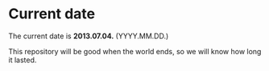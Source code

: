 # Current date

The current date is **2013.07.04.** (YYYY.MM.DD.)

This repository will be good when the world ends, so we will know how long it lasted.